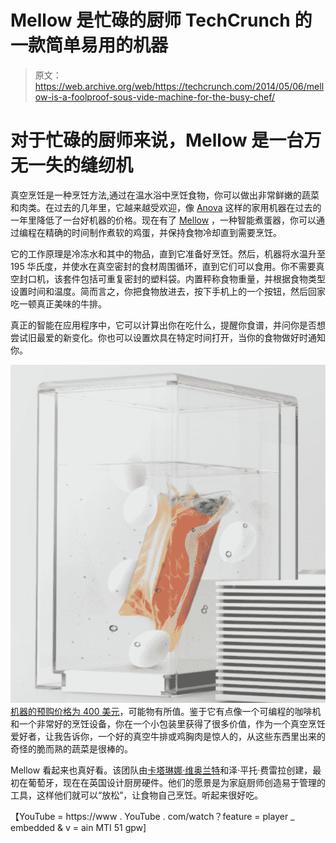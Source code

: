 # Mellow 是忙碌的厨师 TechCrunch 的一款简单易用的机器

> 原文：<https://web.archive.org/web/https://techcrunch.com/2014/05/06/mellow-is-a-foolproof-sous-vide-machine-for-the-busy-chef/>

# 对于忙碌的厨师来说，Mellow 是一台万无一失的缝纫机

真空烹饪是一种烹饪方法,通过在温水浴中烹饪食物，你可以做出非常鲜嫩的蔬菜和肉类。在过去的几年里，它越来越受欢迎，像 [Anova](https://web.archive.org/web/20221007134443/https://beta.techcrunch.com/2013/09/09/hands-on-with-the-anova-automatic-sous-vide-system/) 这样的家用机器在过去的一年里降低了一台好机器的价格。现在有了 [Mellow](https://web.archive.org/web/20221007134443/http://cookmellow.com/) ，一种智能煮蛋器，你可以通过编程在精确的时间制作煮软的鸡蛋，并保持食物冷却直到需要烹饪。

它的工作原理是冷冻水和其中的物品，直到它准备好烹饪。然后，机器将水温升至 195 华氏度，并使水在真空密封的食材周围循环，直到它们可以食用。你不需要真空封口机，该套件包括可重复密封的塑料袋。内置秤称食物重量，并根据食物类型设置时间和温度。简而言之，你把食物放进去，按下手机上的一个按钮，然后回家吃一顿真正美味的牛排。

真正的智能在应用程序中，它可以计算出你在吃什么，提醒你食谱，并问你是否想尝试旧最爱的新变化。你也可以设置炊具在特定时间打开，当你的食物做好时通知你。

![Screen Shot 2014-05-06 at 10.07.01 AM](img/c816b0fce4326f89c1be1db8079d8369.png)
[机器的预购价格为 400 美元](https://web.archive.org/web/20221007134443/http://cookmellow.com/)，可能物有所值。鉴于它有点像一个可编程的咖啡机和一个非常好的烹饪设备，你在一个小包装里获得了很多价值，作为一个真空烹饪爱好者，让我告诉你，一个好的真空牛排或鸡胸肉是惊人的，从这些东西里出来的奇怪的脆而熟的蔬菜是很棒的。

Mellow 看起来也真好看。该团队由[卡塔琳娜·维奥兰特](https://web.archive.org/web/20221007134443/http://www.linkedin.com/in/catarinaviolante)和泽·平托·费雷拉创建，最初在葡萄牙，现在在英国设计厨房硬件。他们的愿景是为家庭厨师创造易于管理的工具，这样他们就可以“放松”，让食物自己烹饪。听起来很好吃。

【YouTube = https://www . YouTube . com/watch？feature = player _ embedded & v = ain MTI 51 gpw]